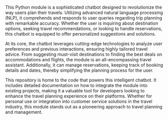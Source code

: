 This Python module is a sophisticated chatbot designed to revolutionize the way users plan their travels. Utilizing advanced natural language processing (NLP), it comprehends and responds to user queries regarding trip planning with remarkable accuracy. Whether the user is inquiring about destination options, seeking travel recommendations, or looking to handle reservations, this chatbot is equipped to offer personalized suggestions and solutions.

At its core, the chatbot leverages cutting-edge technologies to analyze user preferences and previous interactions, ensuring highly tailored travel advice. From suggesting must-visit destinations to finding the best deals on accommodations and flights, the module is an all-encompassing travel assistant. Additionally, it can manage reservations, keeping track of booking details and dates, thereby simplifying the planning process for the user.

This repository is home to the code that powers this intelligent chatbot. It includes detailed documentation on how to integrate the module into existing projects, making it a valuable tool for developers looking to enhance the travel planning experience on their platforms. Whether for personal use or integration into customer service solutions in the travel industry, this module stands out as a pioneering approach to travel planning and management.